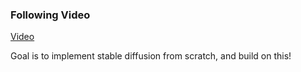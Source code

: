 ### Following Video

[Video](https://www.youtube.com/watch?v=ZBKpAp_6TGI&t=1863s&ab_channel=UmarJamil)


Goal is to implement stable diffusion from scratch, and build on this!